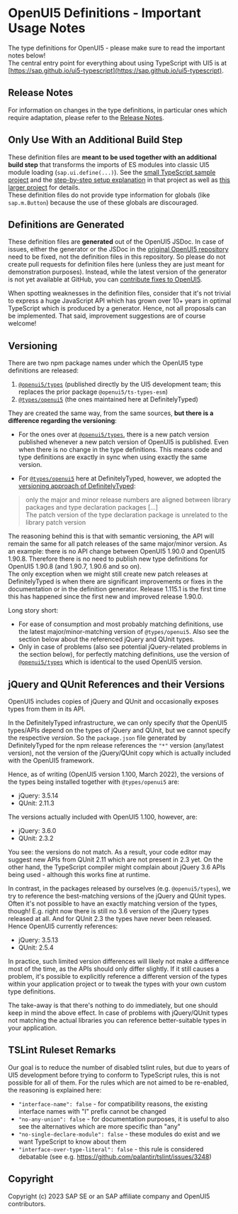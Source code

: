 # OpenUI5 Definitions - Important Usage Notes

The type definitions for OpenUI5 - please make sure to read the important notes below!<br>
The central entry point for everything about using TypeScript with UI5 is at [https://sap.github.io/ui5-typescript](https://sap.github.io/ui5-typescript).


## Release Notes

For information on changes in the type definitions, in particular ones which require adaptation, please refer to the [Release Notes](https://sap.github.io/ui5-typescript/releasenotes.html).


## Only Use With an Additional Build Step

These definition files are <b>meant to be used together with an additional build step</b> that transforms the imports of ES modules into classic UI5 module loading (`sap.ui.define(...)`). See the [small TypeScript sample project](https://github.com/SAP-samples/ui5-typescript-helloworld) and the [step-by-step setup explanation](https://github.com/SAP-samples/ui5-typescript-helloworld/blob/main/step-by-step.md) in that project as well as [this larger project](https://github.com/SAP-samples/ui5-cap-event-app/blob/typescript/docs/typescript.md) for details.<br>
These definition files do not provide type information for globals (like `sap.m.Button`) because the use of these globals are discouraged.


## Definitions are Generated

These definition files are <b>generated</b> out of the OpenUI5 JSDoc. In case of issues, either the generator or the JSDoc in the [original OpenUI5 repository](https://github.com/SAP/openui5) need to be fixed, not the definition files in this repository. So please do not create pull requests for definition files here (unless they are just meant for demonstration purposes). Instead, while the latest version of the generator is not yet available at GitHub, you can [contribute fixes to OpenUI5](https://github.com/SAP/openui5/blob/master/CONTRIBUTING.md#contribute-code).

When spotting weaknesses in the definition files, consider that it's not trivial to express a huge JavaScript API which has grown over 10+ years in optimal TypeScript which is produced by a generator. Hence, not all proposals can be implemented. That said, improvement suggestions are of course welcome!


## Versioning

There are two npm package names under which the OpenUI5 type definitions are released:
1. [`@openui5/types`](https://www.npmjs.com/package/@openui5/types) (published directly by the UI5 development team; this replaces the prior package `@openui5/ts-types-esm`)
1. [`@types/openui5`](https://www.npmjs.com/package/@types/openui5) (the ones maintained here at DefinitelyTyped)


They are created the same way, from the same sources, <b>but there is a difference regarding the versioning</b>:

* For the ones over at [`@openui5/types`](https://www.npmjs.com/package/@openui5/types), there is a new patch version published whenever a new patch version of OpenUI5 is published. Even when there is no change in the type definitions. This means code and type definitions are exactly in sync when using exactly the same version.

* For [`@types/openui5`](https://www.npmjs.com/package/@types/openui5) here at DefinitelyTyped, however, we adopted the [versioning approach of DefinitelyTyped](https://github.com/DefinitelyTyped/DefinitelyTyped/blob/master/README.md#how-do-definitely-typed-package-versions-relate-to-versions-of-the-corresponding-library): 

> only the major and minor release numbers are aligned between library packages and type declaration packages  [...]<br>
> The patch version of the type declaration package is unrelated to the library patch version

The reasoning behind this is that with semantic versioning, the API will remain the same for all patch releases of the same major/minor version. As an example: there is no API change between OpenUI5 1.90.0 and OpenUI5 1.90.8. Therefore there is no need to publish new type definitions for OpenUI5 1.90.8 (and 1.90.7, 1.90.6 and so on).<br>
The only exception when we might still create new patch releases at DefinitelyTyped is when there are significant improvements or fixes in the documentation or in the definition generator. Release 1.115.1 is the first time this has happened since the first new and improved release 1.90.0. 

Long story short:
* For ease of consumption and most probably matching definitions, use the latest major/minor-matching version of `@types/openui5`. Also see the section below about the referenced jQuery and QUnit types. 
* Only in case of problems (also see potential jQuery-related problems in the section below), for perfectly matching definitions, use the version of [`@openui5/types`](https://www.npmjs.com/package/@openui5/types) which is identical to the used OpenUI5 version.


## jQuery and QUnit References and their Versions

OpenUI5 includes copies of jQuery and QUnit and occasionally exposes types from them in its API.

In the DefinitelyTyped infrastructure, we can only specify *that* the OpenUI5 types/APIs depend on the types of jQuery and QUnit, but we cannot specify the respective *version*. So the `package.json` file generated by DefinitelyTyped for the npm release references the `"*"` version (any/latest version), not the version of the jQuery/QUnit copy which is actually included with the OpenUI5 framework.

Hence, as of writing (OpenUI5 version 1.100, March 2022), the versions of the types being installed together with `@types/openui5` are:
* jQuery: 3.5.14
* QUnit: 2.11.3

The versions actually included with OpenUI5 1.100, however, are:
* jQuery: 3.6.0
* QUnit: 2.3.2

You see: the versions do not match. As a result, your code editor may suggest new APIs from QUnit 2.11 which are not present in 2.3 yet. On the other hand, the TypeScript compiler might complain about jQuery 3.6 APIs being used - although this works fine at runtime.

In contrast, in the packages released by ourselves (e.g. `@openui5/types`), we try to reference the best-matching versions of the jQuery and QUnit types. Often it's not possible to have an exactly matching version of the types, though! E.g. right now there is still no 3.6 version of the jQuery types released at all. And for QUnit 2.3 the types have never been released. Hence OpenUI5 currently references:
* jQuery: 3.5.13
* QUnit: 2.5.4

In practice, such limited version differences will likely not make a difference most of the time, as the APIs should only differ slightly. If it still causes a problem, it's possible to explicitly reference a different version of the types within your application project or to tweak the types with your own custom type definitions.

The take-away is that there's nothing to do immediately, but one should keep in mind the above effect. In case of problems with jQuery/QUnit types not matching the actual libraries you can reference better-suitable types in your application.

## TSLint Ruleset Remarks

Our goal is to reduce the number of disabled tslint rules, but due to years of UI5 development before trying to conform to TypeScript rules, this is not possible for all of them. For the rules which are not aimed to be re-enabled, the reasoning is explained here:

 * `"interface-name": false` - for compatibility reasons, the existing interface names with "I" prefix cannot be changed
 * `"no-any-union": false` - for documentation purposes, it is useful to also see the alternatives which are more specific than "any"
 * `"no-single-declare-module": false` - these modules do exist and we want TypeScript to know about them
 * `"interface-over-type-literal": false` - this rule is considered debatable (see e.g. https://github.com/palantir/tslint/issues/3248)



## Copyright

Copyright (c) 2023 SAP SE or an SAP affiliate company and OpenUI5 contributors.
